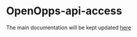 # OpenOpps-api-access


The main documentation will be kept updated [here](https://docs.google.com/document/d/1u0da3BTU7fBFjX6i7j_tKXa1YwdXL7hY4Kw9GdsaAr0/edit#heading=h.s4w5yqi9axl6)

